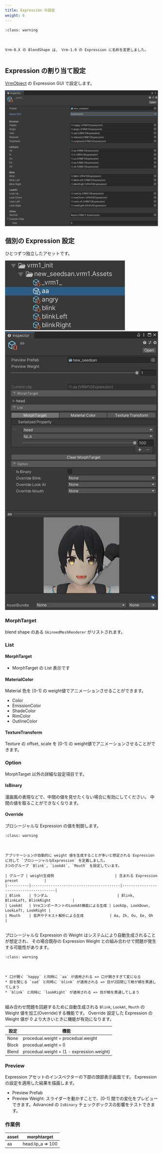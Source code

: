 ```yaml
---
title: Expression の設定
weight: 6
---
```


```{admonition} 旧blendShape
:class: warning



Vrm-0.X の BlendShape は、 Vrm-1.0 の Expression に名称を変更しました。


```


## Expression の割り当て設定

[VrmObject](/univrm1/vrm1_tutorial/vrm_object) の Expression GUI で設定します。

![img](/_static/images/vrm10/tutorial/vrm_expression_settings.jpg)

## 個別の Expression 設定

ひとつずつ独立したアセットです。

![img](/_static/images/vrm10/tutorial/expression_asset.jpg)
![img](/_static/images/vrm10/tutorial/expression.jpg)

### MorphTarget

blend shape のある `SkinnedMeshRenderer` がリストされます。


### List
#### MorphTarget

* MorphTarget の List 表示です

#### MaterialColor

Material 色を [0-1] の weight値でアニメーションさせることができます。

* Color
* EmissionColor
* ShadeColor
* RimColor
* OutlineColor

#### TextureTransform

Texture の offset, scale を [0-1] の weight値でアニメーションさせることができます。

### Option

MorphTarget 以外の詳細な設定項目です。

#### IsBinary

漫画風の表現などで、中間の値を見せたくない場合に有効にしてください。
中間の値を取ることができなくなります。

#### Override

プロシージャルな Expression の値を制御します。

```{admonition} プロシージャルなExpression
:class: warning



アプリケーションが自動的に weight 値を生成することが多いと想定される Expression に対して `プロシージャルなExpression` を定義しました。
3つのグループ `Blink`, `LookAt`, `Mouth` を設定しています。

| グループ | weight生成例                            | 含まれる Expression preset            |
|----------|-----------------------------------------|---------------------------------------|
| Blink    | ランダム                                | Blink, BlinkLeft, BlinkRight          |
| LookAt   | VrmコンポーネントのLookAt機能による生成 | LookUp, LookDown, LookLeft, LookRight |
| Mouth    | 音声やテキスト解析による生成            | Aa, Ih, Ou, Ee, Oh                    |


```


プロシージャルな Expression の Weight はシステムにより自動生成されることが想定され、
その場合既存の Expression Weight との組み合わせで問題が発生する可能性があります。

```{admonition} Expressionの組み合わせで起こる問題の例
:class: warning



* 口が開く `happy` と同時に `aa` が適用される => 口が開きすぎて変になる
* 目を閉じる `sad` と同時に `blink` が適用される => 目が2回閉じて瞼が頬を貫通してしまう
* `blink` と同時に `lookRight` が適用される => 目が瞼を貫通してしまう


```


組み合わせ問題を回避するために自動生成される `Blink`, `LookAt`, `Mouth` の Weight 値を加工(Override)する機能です。
Override 設定した Expression の Weight 値が 0 より大きいときに機能が有効になります。

| 設定  | 機能                                       |
|-------|--------------------------------------------|
| None  | procedual.weight = procedual.weight        |
| Block | procedual.weight = 0                       |
| Blend | procedual.weight = (1 - expression.weight) |

### Preview

Expression アセットのインスペクターの下部の頭部表示画面です。
Expression の設定を適用した結果を描画します。

* Preview Prefab
* Preview Weight: スライダーを動かすことで、[0-1] 間での変化をプレビューできます。Advanced の `IsBinary` チェックボックスの影響をテストできます。

### 作業例

| asset | morphtarget       |
|-------|-------------------|
| aa    | head.lip_a => 100 |
